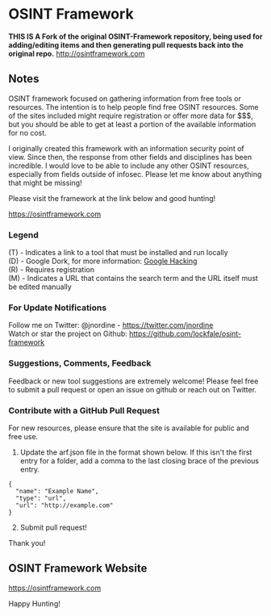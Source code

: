 # OSINT Framework

**THIS IS A Fork of the original OSINT-Framework repository, being used for adding/editing items and then generating pull requests back into the original repo.**
http://osintframework.com

## Notes
OSINT framework focused on gathering information from free tools or resources. The intention is to help people find free OSINT resources. Some of the sites included might require registration or offer more data for $$$, but you should be able to get at least a portion of the available information for no cost.

I originally created this framework with an information security point of view. Since then, the response from other fields and disciplines has been incredible. I would love to be able to include any other OSINT resources, especially from fields outside of infosec. Please let me know about anything that might be missing!

Please visit the framework at the link below and good hunting!

https://osintframework.com

### Legend
(T) - Indicates a link to a tool that must be installed and run locally  
(D) - Google Dork, for more information: <a href="https://en.wikipedia.org/wiki/Google_hacking">Google Hacking</a>  
(R) - Requires registration  
(M) - Indicates a URL that contains the search term and the URL itself must be edited manually  

### For Update Notifications
Follow me on Twitter: @jnordine - https://twitter.com/jnordine  
Watch or star the project on Github: https://github.com/lockfale/osint-framework

### Suggestions, Comments, Feedback
Feedback or new tool suggestions are extremely welcome!  Please feel free to submit a pull request or open an issue on github or reach out on Twitter.

### Contribute with a GitHub Pull Request
For new resources, please ensure that the site is available for public and free use.
<ol start="1">
  <li>Update the arf.json file in the format shown below. If this isn't the first entry for a folder, add a comma to the last closing brace of the previous entry.</li>
</ol>

```
{
  "name": "Example Name",
  "type": "url",
  "url": "http://example.com"
}
```

<ol start="2">
  <li>Submit pull request!</li>
</ol>

Thank you!

## OSINT Framework Website

https://osintframework.com

Happy Hunting!
